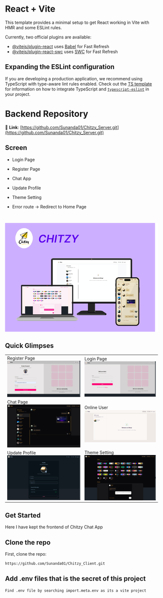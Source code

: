# React + Vite

This template provides a minimal setup to get React working in Vite with HMR and some ESLint rules.

Currently, two official plugins are available:

- [@vitejs/plugin-react](https://github.com/vitejs/vite-plugin-react/blob/main/packages/plugin-react) uses [Babel](https://babeljs.io/) for Fast Refresh
- [@vitejs/plugin-react-swc](https://github.com/vitejs/vite-plugin-react/blob/main/packages/plugin-react-swc) uses [SWC](https://swc.rs/) for Fast Refresh

## Expanding the ESLint configuration

If you are developing a production application, we recommend using TypeScript with type-aware lint rules enabled. Check out the [TS template](https://github.com/vitejs/vite/tree/main/packages/create-vite/template-react-ts) for information on how to integrate TypeScript and [`typescript-eslint`](https://typescript-eslint.io) in your project.

# Backend Repository
🔗 **Link**: [https://github.com/Sunanda01/Chitzy_Server.git](https://github.com/Sunanda01/Chitzy_Server.git)

## Screen
- Login Page
- Register Page
- Chat App
- Update Profile
- Theme Setting
- Error route -> Redirect to Home Page

  <br/>

<img src="./screenshots/poster.png" alt="Poster" />

<br/>


## Quick Glimpses 
<table>
  <tr>
    <td>Register Page<br><img src="./screenshots/signup.png" alt="Register Page" /></td>
     <td>Login Page<br><img src="./screenshots/login.png" alt="Login Page" /></td>
    </tr>
   <tr>
    <td >Chat Page<br/> <img src="./screenshots/chat.png" alt="Chat Page" /></td>
      <td >Online User<br/> <img src="./screenshots/onlineUser.png" alt="Online User Page" /></td>
  </tr>
   <tr>
    <td >Update Profile<br/> <img src="./screenshots/update.png" alt="Update Profile" /></td>
     <td >Theme Setting<br/> <img src="./screenshots/theme.png" alt="Theme Setting" /></td>
  </tr>
</table>

## Get Started
Here I have kept the frontend of Chitzy Chat App

## Clone the repo
First, clone the repo:
```bash
https://github.com/Sunanda01/Chitzy_Client.git
```

## Add .env files that is the secret of this project
```bash
Find .env file by searching import.meta.env as its a vite project
```
